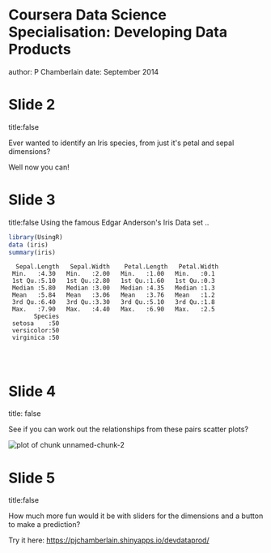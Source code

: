 Coursera Data Science Specialisation: Developing Data Products
========================================================
author: P Chamberlain
date: September 2014

Slide 2
========================================================
title:false
  
    
      
Ever wanted to identify an Iris species, from just it's petal and sepal dimensions?

Well now you can!

Slide 3
========================================================
title:false
Using the famous Edgar Anderson's Iris Data set ..

```r
library(UsingR)
data (iris)  
summary(iris)
```

```
  Sepal.Length   Sepal.Width    Petal.Length   Petal.Width 
 Min.   :4.30   Min.   :2.00   Min.   :1.00   Min.   :0.1  
 1st Qu.:5.10   1st Qu.:2.80   1st Qu.:1.60   1st Qu.:0.3  
 Median :5.80   Median :3.00   Median :4.35   Median :1.3  
 Mean   :5.84   Mean   :3.06   Mean   :3.76   Mean   :1.2  
 3rd Qu.:6.40   3rd Qu.:3.30   3rd Qu.:5.10   3rd Qu.:1.8  
 Max.   :7.90   Max.   :4.40   Max.   :6.90   Max.   :2.5  
       Species  
 setosa    :50  
 versicolor:50  
 virginica :50  
                
                
                
```

Slide 4
========================================================
title: false
  
    
      
      
See if you can work out the relationships from these pairs scatter plots?

![plot of chunk unnamed-chunk-2](devdataprod-figure/unnamed-chunk-2.png) 

Slide 5
========================================================
title:false
  
    
      
How much more fun would it be with sliders for the dimensions and a button to make a prediction?

Try it here:
https://pjchamberlain.shinyapps.io/devdataprod/ 

